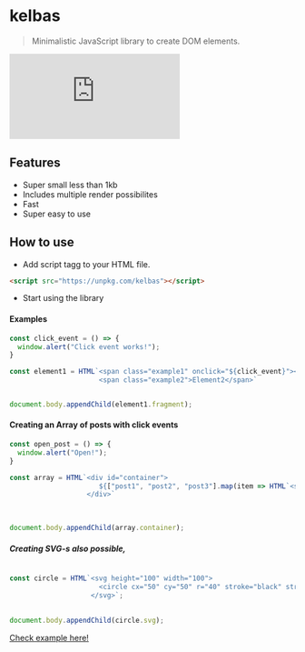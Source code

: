 # kelbas

> Minimalistic JavaScript library to create DOM elements.

![gzip size](http://img.badgesize.io/https://unpkg.com/kelbas/build/bundle.js?compression=gzip)

## Features

* Super small less than 1kb
* Includes multiple render possibilites
* Fast
* Super easy to use

## How to use


* Add script tagg to your HTML file.
```HTML
<script src="https://unpkg.com/kelbas"></script>
```

* Start using the library

#### Examples
```js
const click_event = () => {
  window.alert("Click event works!");
}

const element1 = HTML`<span class="example1" onclick="${click_event}"><strong>Click me!</strong></span>
                      <span class="example2">Element2</span>`


document.body.appendChild(element1.fragment);

```

#### Creating an Array of posts with click events
```js
const open_post = () => {
  window.alert("Open!");
}

const array = HTML`<div id="container">
                      ${["post1", "post2", "post3"].map(item => HTML`<span onclick="${click_event}">${item}</span>`.container)}
                   </div>`
                   
                   

document.body.appendChild(array.container);
```



##### Creating SVG-s also possible,

```js

const circle = HTML`<svg height="100" width="100">
                      <circle cx="50" cy="50" r="40" stroke="black" stroke-width="3" fill="red" />
                    </svg>`;
 
 
document.body.appendChild(circle.svg); 
```

[Check example here!](https://tonis2.github.io/kelbas/)
